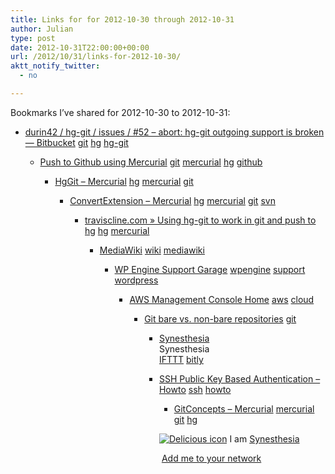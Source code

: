 ```yaml
---
title: Links for for 2012-10-30 through 2012-10-31
author: Julian
type: post
date: 2012-10-31T22:00:00+00:00
url: /2012/10/31/links-for-2012-10-30/
aktt_notify_twitter:
  - no

---
```

Bookmarks I&#8217;ve shared for 2012-10-30 to 2012-10-31:

  * [durin42 / hg-git / issues / #52 &#8211; abort: hg-git outgoing support is broken &mdash; Bitbucket][1] 
    [git][2] [hg][3] [hg-git][4] </li> 
    
      * [Push to Github using Mercurial][5] 
        [git][2] [mercurial][6] [hg][3] [github][7] </li> 
        
          * [HgGit &#8211; Mercurial][8] 
            [hg][3] [mercurial][6] [git][2] </li> 
            
              * [ConvertExtension &#8211; Mercurial][9] 
                [hg][3] [mercurial][6] [git][2] [svn][10] </li> 
                
                  * [traviscline.com &raquo; Using hg-git to work in git and push to hg][11] 
                    [hg][3] [mercurial][6] </li> 
                    
                      * [MediaWiki][12] 
                        [wiki][13] [mediawiki][14] </li> 
                        
                          * [WP Engine Support Garage][15] 
                            [wpengine][16] [support][17] [wordpress][18] </li> 
                            
                              * [AWS Management Console Home][19] 
                                [aws][20] [cloud][21] </li> 
                                
                                  * [Git bare vs. non-bare repositories][22] 
                                    [git][2] </li> 
                                    
                                      * [Synesthesia][23]  
                                        Synesthesia  
                                        [IFTTT][24] [bitly][25] 
                                      * [SSH Public Key Based Authentication &ndash; Howto][26] 
                                        [ssh][27] [howto][28] </li> 
                                        
                                          * [GitConcepts &#8211; Mercurial][29] 
                                            [mercurial][6] [git][2] [hg][3] </li> </ul> 
                                            
                                            <p class="deliciouslink">
                                              <a href="http://del.icio.us/synesthesia" title="See all my bookmarks on del.icio.us"><img src="https://www.synesthesia.co.uk/images/deliciousicon.jpg" alt="Delicious icon" /></a>&nbsp;I am <a href="http://del.icio.us/synesthesia" title="See all my bookmarks on del.icio.us">Synesthesia</a>
                                            </p>
                                            
                                            <p class="deliciouslink">
                                              <a href="http://del.icio.us/network?add=synesthesia" title="Add me to your del.icio.us network"><img src="https://www.synesthesia.co.uk/images/add.gif" alt="" /></a>&nbsp;<a href="http://del.icio.us/network?add=synesthesia" title="Add me to your del.icio.us network">Add me to your network</a>
                                            </p>

 [1]: https://bitbucket.org/durin42/hg-git/issue/52/abort-hg-git-outgoing-support-is-broken
 [2]: http://www.delicious.com/synesthesia/git
 [3]: http://www.delicious.com/synesthesia/hg
 [4]: http://www.delicious.com/synesthesia/hg-git
 [5]: http://glyphobet.net/blog/essay/2029
 [6]: http://www.delicious.com/synesthesia/mercurial
 [7]: http://www.delicious.com/synesthesia/github
 [8]: http://mercurial.selenic.com/wiki/HgGit
 [9]: http://mercurial.selenic.com/wiki/ConvertExtension
 [10]: http://www.delicious.com/synesthesia/svn
 [11]: http://traviscline.com/blog/2010/04/27/using-hg-git-to-work-in-git-and-push-to-hg/
 [12]: http://www.mediawiki.org/wiki/MediaWiki
 [13]: http://www.delicious.com/synesthesia/wiki
 [14]: http://www.delicious.com/synesthesia/mediawiki
 [15]: http://support.wpengine.com/
 [16]: http://www.delicious.com/synesthesia/wpengine
 [17]: http://www.delicious.com/synesthesia/support
 [18]: http://www.delicious.com/synesthesia/wordpress
 [19]: https://console.aws.amazon.com/console/home
 [20]: http://www.delicious.com/synesthesia/aws
 [21]: http://www.delicious.com/synesthesia/cloud
 [22]: http://www.bitflop.com/document/111
 [23]: https://www.synesthesia.co.uk/blog/archives/2012/10/30/links-for-2012-10-29-2/
 [24]: http://www.delicious.com/synesthesia/IFTTT
 [25]: http://www.delicious.com/synesthesia/bitly
 [26]: http://www.cyberciti.biz/tips/ssh-public-key-based-authentication-how-to.html
 [27]: http://www.delicious.com/synesthesia/ssh
 [28]: http://www.delicious.com/synesthesia/howto
 [29]: http://mercurial.selenic.com/wiki/GitConcepts